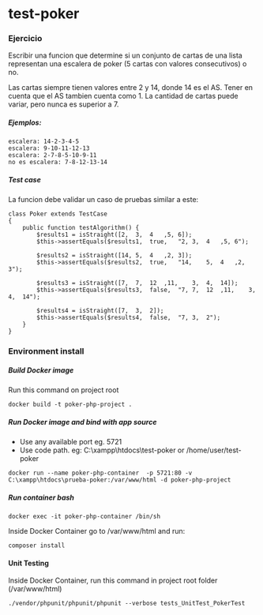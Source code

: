 # test-poker

### Ejercicio
Escribir una funcion	que	determine	si	un	conjunto	de	cartas	de	una	lista	representan	una	escalera	de	poker	(5 cartas	con	valores	consecutivos)	o	no.

Las	cartas	siempre	tienen	valores	entre	2	y	14,	donde	14	es	el	AS. Tener	en	cuenta	que	el	AS	tambien	cuenta	como	1. La	cantidad	de	cartas	puede	variar,	pero	nunca	es	superior	a	7.

##### Ejemplos:
```
escalera: 14-2-3-4-5 
escalera: 9-10-11-12-13 
escalera: 2-7-8-5-10-9-11 
no es escalera:	7-8-12-13-14
```

##### Test case
La	funcion	debe	validar	un	caso	de	pruebas	similar	a	este:

```
class Poker extends TestCase 
{				
    public function testAlgorithm() {						
        $results1 = isStraight([2,	3,	4	,5,	6]);						
        $this->assertEquals($results1,	true,	"2,	3,	4	,5,	6");
        
        $results2 = isStraight([14,	5,	4	,2,	3]);						
        $this->assertEquals($results2,	true,	"14,	5,	4	,2,	3");
        
        $results3 = isStraight([7,	7,	12	,11,	3,	4,	14]);						
        $this->assertEquals($results3,	false,	"7,	7,	12	,11,	3,	4,	14");
        
        $results4 = isStraight([7,	3,	2]);						
        $this->assertEquals($results4,	false,	"7,	3,	2");				
    } 
}
```

### Environment install

##### Build Docker image
Run this command on project root
```
docker build -t poker-php-project .
```

##### Run Docker image and bind with app  source
* Use any available port eg. 5721
* Use code path. eg: C:\xampp\htdocs\test-poker or /home/user/test-poker
```
docker run --name poker-php-container  -p 5721:80 -v C:\xampp\htdocs\prueba-poker:/var/www/html -d poker-php-project
```

##### Run container bash
```
docker exec -it poker-php-container /bin/sh
```
Inside Docker Container go to /var/www/html and run:
```
composer install
```

#### Unit Testing
Inside Docker Container, run this command in project root folder (/var/www/html)
```
./vendor/phpunit/phpunit/phpunit --verbose tests_UnitTest_PokerTest
```
